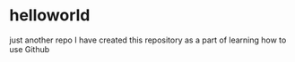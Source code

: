 # helloworld
just another repo
I have created this repository as a part of learning how to use Github
